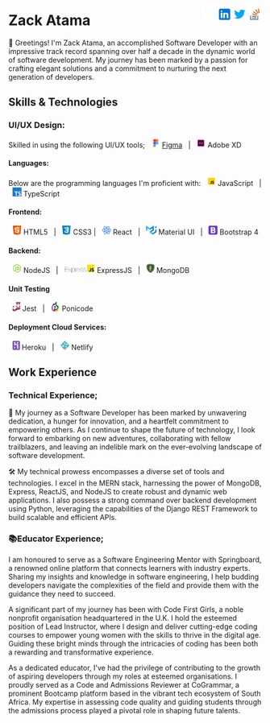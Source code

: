 [<img src='https://github.com/ZackAtama/zackatama/blob/main/assets/images/stackoverflow.png' alt='stackoverflow' height='30' align="right">](https://stackoverflow.com/users/https://stackoverflow.com/users/9900080/zack-atama) [<img src='https://github.com/ZackAtama/zackatama/blob/main/assets/images/twitter.png' alt='twitter' height='30' align="right">](https://twitter.com/https://twitter.com/ZackAtama) [<img src='https://github.com/ZackAtama/zackatama/blob/main/assets/images/linkedin.png' alt='linkedin' height='30' align="right">](https://www.linkedin.com/in/https://www.linkedin.com/in/zack-atama-901326a5//) [<img src='https://github.com/ZackAtama/zackatama/blob/main/assets/images/github.png' alt='github' height='30' align="right">](https://github.com/https://github.com/ZackAtama) 
----

# Zack Atama
👋 Greetings! I'm Zack Atama, an accomplished Software Developer with an impressive track record spanning over half a decade in the dynamic world of software development. My journey has been marked by a passion for crafting elegant solutions and a commitment to nurturing the next generation of developers.

## Skills & Technologies
### UI/UX Design:
Skilled in using the following UI/UX tools; &nbsp; [<img src='https://github.com/ZackAtama/zackatama/blob/main/assets/images/figma.gif' alt='Figma' height='18'>](https://www.figma.com/developers) [Figma](https://www.figma.com/developers) &nbsp; | &nbsp; [<img src='https://github.com/ZackAtama/zackatama/blob/main/assets/images/adobe-xd.gif' alt='Adobe XD' height='18'>](https://www.adobe.com/products/xd.html) Adobe XD
#### Languages:
Below are the programming languages I'm proficient with: &nbsp; [<img src='https://github.com/ZackAtama/zackatama/blob/main/assets/images/javascript.gif' alt='JavaScript' height='18'>](https://www.javascript.com/) JavaScript &nbsp; | &nbsp; [<img src='https://github.com/ZackAtama/zackatama/blob/main/assets/images/typescript.png' alt='TypeScript' height='18'>](https://www.typescriptlang.org/) TypeScript
#### Frontend:
&nbsp; [<img src='https://github.com/ZackAtama/zackatama/blob/main/assets/images/html5.png' alt='HTML5' height='18'>](https://html.com/html5/) HTML5 &nbsp; | &nbsp; [<img src='https://github.com/ZackAtama/zackatama/blob/main/assets/images/css3.png' alt='CSS3' height='18'>](https://devdocs.io/css/) CSS3 | &nbsp; [<img src='https://github.com/ZackAtama/zackatama/blob/main/assets/images/react.gif' alt='React' height='18'>](https://reactjs.org/docs/getting-started.html) React &nbsp; | &nbsp; [<img src='https://github.com/ZackAtama/zackatama/blob/main/assets/images/material-ui.png' alt='Material UI' height='18'>](https://mui.com/) Material UI &nbsp; | &nbsp; [<img src='https://github.com/ZackAtama/zackatama/blob/main/assets/images/bootstrap.png' alt='Bootstrap 4' height='18'>](https://getbootstrap.com/docs/4.0/getting-started/introduction/) Bootstrap 4

#### Backend:
&nbsp; [<img src='https://github.com/ZackAtama/zackatama/blob/main/assets/images/node.png' alt='NodeJS' height='18'>](https://nodejs.org/en/docs/) NodeJS &nbsp; | &nbsp; [<img src='https://github.com/ZackAtama/zackatama/blob/main/assets/images/express.png' alt='ExpressJS' height='18'>](https://expressjs.com/) ExpressJS &nbsp; | &nbsp; [<img src='https://github.com/ZackAtama/zackatama/blob/main/assets/images/mongodb.png' alt='MongoDB' height='18'>](https://docs.mongodb.com/) MongoDB

#### Unit Testing
&nbsp; [<img src='https://github.com/ZackAtama/zackatama/blob/main/assets/images/jest.png' alt='Jest' height='18'>](https://jestjs.io/docs/getting-started) Jest &nbsp; | &nbsp; [<img src='https://github.com/ZackAtama/zackatama/blob/main/assets/images/ponicode.png' alt='Ponicode' height='18'>](https://www.ponicode.com/) Ponicode

#### Deployment Cloud Services:
&nbsp; [<img src='https://github.com/ZackAtama/zackatama/blob/main/assets/images/heroku.png' alt='Heroku' height='18'>](https://devcenter.heroku.com/) Heroku &nbsp; | &nbsp; [<img src='https://github.com/ZackAtama/zackatama/blob/main/assets/images/netlify.png' alt='Netlify' height='18'>](https://docs.netlify.com/) Netlify

## Work Experience
### Technical Experience;
🚀 My journey as a Software Developer has been marked by unwavering dedication, a hunger for innovation, and a heartfelt commitment to empowering others. As I continue to shape the future of technology, I look forward to embarking on new adventures, collaborating with fellow trailblazers, and leaving an indelible mark on the ever-evolving landscape of software development.

🛠️ My technical prowess encompasses a diverse set of tools and technologies. I excel in the MERN stack, harnessing the power of MongoDB, Express, ReactJS, and NodeJS to create robust and dynamic web applications. I also possess a strong command over backend development using Python, leveraging the capabilities of the Django REST Framework to build scalable and efficient APIs.

### 📚Educator Experience;
I am honoured to serve as a Software Engineering Mentor with Springboard, a renowned online platform that connects learners with industry experts. Sharing my insights and knowledge in software engineering, I help budding developers navigate the complexities of the field and provide them with the guidance they need to succeed.

A significant part of my journey has been with Code First Girls, a noble nonprofit organisation headquartered in the U.K. I hold the esteemed position of Lead Instructor, where I design and deliver cutting-edge coding courses to empower young women with the skills to thrive in the digital age. Guiding these bright minds through the intricacies of coding has been both a rewarding and transformative experience.

As a dedicated educator, I've had the privilege of contributing to the growth of aspiring developers through my roles at esteemed organisations. I proudly served as a Code and Admissions Reviewer at CoGrammar, a prominent Bootcamp platform based in the vibrant tech ecosystem of South Africa. My expertise in assessing code quality and guiding students through the admissions process played a pivotal role in shaping future talents.
